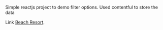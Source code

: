 Simple reactjs project to demo filter options.
Used contentful to store the data

 Link [Beach Resort](https://react-beachresort.netlify.app/).
